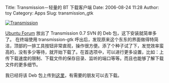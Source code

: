 Title: Transmission－轻量的 BT 下载客户端
Date: 2006-08-24 11:28
Author: toy
Category: Apps
Slug: transmission_gtk

[![Transmission](http://i.linuxtoy.org/i/transmission_s.png)](http://i.linuxtoy.org/i/transmission.png)

[Ubuntu
Forum](http://ubuntuforums.org/showthread.php?p=1409347#post1409347)
放出了 Transmission 0.7 SVN 的 Deb 包，这下安装就简单多了。 在终端使用
transmission-gtk
呼出后，发现原来这个东东的界面做得特简洁，顶部的一排工具按钮非常直观，操作很方便。添了个种子试了下，发觉效率蛮高的，没有多少等待，就开始下载了。在首选项中，可以进行更多设置，比如：上传下载速度的限制、下载文件的保存目录、监听的端口等等。而且也能够了解下载文件的更多细节。

我已经将该 Deb
包上传到[这里](http://linuxtoy.org/deb/)，有需要的朋友可以去下载。
